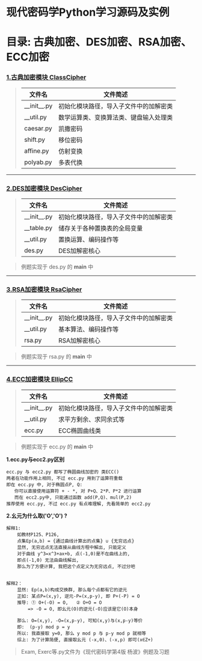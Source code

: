 # 现代密码学Python学习源码及实例
# 目录: 古典加密、DES加密、RSA加密、ECC加密


### [1.古典加密模块 ClassCipher][1]
> 文件名|文件简述
> --|--
> \_\_init\_\_.py|  初始化模块路径，导入子文件中的加解密类
> __util.py     |   数学运算类、变换算法类、键盘输入处理类
> caesar.py     |   凯撒密码
> shift.py      |   移位密码
> affine.py     |   仿射变换
> polyab.py     |   多表代换


---
### [2.DES加密模块 DesCipher][2]
> 文件名|文件简述
> --|--
> \_\_init\_\_.py|  初始化模块路径，导入子文件中的加解密类
> __table.py    |   储存关于各种置换表的全局变量  
> __util.py     |   置换运算、编码操作等   
> des.py        |   DES加解密核心  

> 例题实现于 des.py 的 __main__ 中


---
### [3.RSA加密模块 RsaCipher][3]
> 文件名|文件简述
> --|--
> \_\_init\_\_.py|  初始化模块路径，导入子文件中的加解密类
> __util.py     |   基本算法、编码操作等  
> rsa.py        |   RSA加解密核心  

> 例题实现于 rsa.py 的 __main__ 中


---
### [4.ECC加密模块 EllipCC][4]
> 文件名|文件简述
> --|--
> \_\_init\_\_.py|  初始化模块路径，导入子文件中的加解密类
> __util.py     |   求平方剩余、求同余式等  
> ecc.py        |   ECC椭圆曲线类 

> 例题实现于 ecc.py 的 __main__ 中  

**1.ecc.py与ecc2.py区别**  

    ecc.py 与 ecc2.py 都写了椭圆曲线加密的 类ECC()
    两者在功能作用上相同, 不过 ecc.py 用到了运算符重载
    即在 ecc.py 中, 对于椭圆点P, Q:
       你可以直接使用运算符 + - *, 对 P+Q、2*P、P*2 进行运算
       而在 ecc2.py中, 只能通过函数 add(P,Q)、mul(P,2)
    推荐使用 ecc.py, 不过 ecc.py 有点难理解, 先看简单的 ecc2.py

**2.幺元为什么取('O','O') ?**  

    解释1:
        如教材P125、P126, 
        点集Ep(a,b) = {通过曲线计算出的点集} ∪ {无穷远点}
        显然, 无穷远点无法直接从曲线方程中解出, 只能定义
        对于曲线 y^3=x^3+ax+b, 点(-1,0)是不在曲线上的,
        即点(-1,0) 无法由曲线解出, 
        那么为了方便计算, 我把这个点定义为无穷远点, 不过分吧


    解释2：
        显然: Ep(a,b)构成交换群, 那么每个点都有它的逆元
        正如: 某点P=(x,y), 逆元-P=(x,p-y), 即 P+(-P) = O
        推导: ① O+(-O) = O,   ② O+O = O
            => -O = O, 即幺元(O)的逆元(-O)应该是它(O)本身

        那么: O=(x,y), -O=(x,p-y), 可知(x,y)与(x,p-y)等价
        即:  (p-y) mod p = y
        所以: 我直接取 y=0, 那么 y mod p 与 p-y mod p 就相等
        综上: 为了计算简便, 直接取幺元 (-x,0)、(-x,p) 即可(x∈Z+)
        
> Exam, Exerc等.py文件为《现代密码学第4版 杨波》例题及习题


[1]: https://blog.csdn.net/Alpherkin/article/details/121021025
[2]: https://blog.csdn.net/Alpherkin/article/details/121198150
[3]: https://blog.csdn.net/Alpherkin/article/details/121265516
[4]: https://blog.csdn.net/Alpherkin/article/details/121265516
